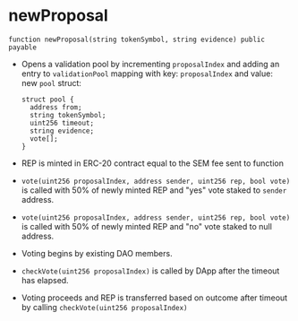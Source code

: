 # newProposal

```text
function newProposal(string tokenSymbol, string evidence) public payable
```

* Opens a validation pool by incrementing `proposalIndex` and adding an entry to `validationPool` mapping with key: `proposalIndex` and value: new `pool` struct:

  ```text
  struct pool {
    address from;
    string tokenSymbol;
    uint256 timeout;
    string evidence;
    vote[];
  }
  ```

* REP is minted in ERC-20 contract equal to the SEM fee sent to function
* `vote(uint256 proposalIndex, address sender, uint256 rep, bool vote)` is called with 50% of newly minted REP and "yes" vote staked to `sender` address.
* `vote(uint256 proposalIndex, address sender, uint256 rep, bool vote)` is called with 50% of newly minted REP and "no" vote staked to null address.
* Voting begins by existing DAO members.
* `checkVote(uint256 proposalIndex)` is called by DApp after the timeout has elapsed.
* Voting proceeds and REP is transferred based on outcome after timeout by calling `checkVote(uint256 proposalIndex)`

